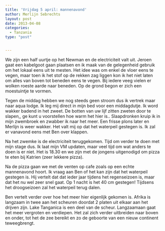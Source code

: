 ```yaml
---
title: 'Vrijdag 5 april: mannenavond'
author: Merlijn Sebrechts
layout: post
date: 2013-04-08
categories:
  - Tanzania
type: "post"


---
```

We zijn een half uurtje op het Newman en de electriciteit valt uit. Jeroen gaat een kabelgoot gaan plaatsen en ik maak van de gelegenheid gebruik om het lokaal eens uit te mesten. Het idee was om enkel de vloer eens te vegen, maar toen ik het stof op de rekken zag liggen kon ik het niet laten om alles van boven tot beneden eens te vegen. Bij iedere veeg vielen er wolken roeste aarde naar beneden. Op de grond begon er zich een moestuintje te vormen.

Tegen de middag hebben we nog steeds geen stroom dus ik vertrek maar naar aqua lodge. Ik leg mij direct in mijn bed voor een middagdutje. Ik word wakker badend in het zweet. De botten van uw lijf zitten zweten door te slapen,, ge kunt u voorstellen hoe warm het hier is.. Slaapdronken kruip ik in mijn zwembroek en zwabber ik naar het meer. Een frisse plons later en Merlijn is weer wakker. Het valt mij op dat het waterpeil gestegen is. Ik zal er vanavond eens met Ben over klappen.

Na het zwemke is de electriciteit teruggekomen. Tijd om verder te doen met mijn stage dus. Ik laat mijn VM updaten, maar veel tijd om wat anders te doen is er niet. Het is 18.30 en we zijn met de jongens uitgenodigd om pizza te eten bij Katrien (zeer lekkere pizza).

Na de pizza gaan we met de venten op cafe zoals op een echte mannenavond hoort. Ik vraag aan Ben of het kan zijn dat het waterpeil gestegen is. Hij vertelt dat dat ieder jaar tijdens het regenseizoen is, maar dat het nu wel zeer snel gaat. Op 1 nacht is het 40 cm gestegen! Tijdsens het droogseizoen zal het waterpeil terug dalen.

Ben vertelt verder over hoe het meer hier eigenlijk gekomen is. Afrika is langzaam in twee aan het scheuren doordat 2 platen uit elkaar aan het drijven zijn. Lake Tanganica is een deel van de scheur. Langzaamaan gaat het meer vergroten en verdiepen. Het zal zich verder uitbreiden naar boven en onder, tot het de zee bereikt en zo de geboorte van een nieuw continent teweegbrengt.
